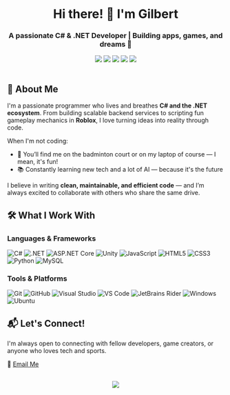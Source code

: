 <h1 align="center">Hi there! 👋 I'm Gilbert</h1>
<h3 align="center">A passionate <b>C# & .NET Developer</b> | Building apps, games, and dreams 🚀</h3>

<div align="center">
  <!-- Tech Badges -->
  <img src="https://img.shields.io/badge/C%23-239120?style=for-the-badge&logo=c-sharp&logoColor=white" />
  <img src=" https://img.shields.io/badge/.NET-5C2D91?style=for-the-badge&logo=.net&logoColor=white" />
  <img src=" https://img.shields.io/badge/ASP.NET_Core-512BD4?style=for-the-badge&logo=dotnet&logoColor=white" />
  <img src=" https://img.shields.io/badge/Unity-100000?style=for-the-badge&logo=unity&logoColor=white" />
  <img src=" https://img.shields.io/badge/Visual_Studio-5C2D91?style=for-the-badge&logo=visual-studio&logoColor=white" />
</div>

<br/>

## 🧠 About Me

I'm a passionate programmer who lives and breathes **C# and the .NET ecosystem**. From building scalable backend services to scripting fun gameplay mechanics in **Roblox**, I love turning ideas into reality through code.

When I'm not coding:
- 🏸 You’ll find me on the badminton court or on my laptop of course — I mean, it's fun!
- 📚 Constantly learning new tech and a lot of AI — because it's the future

I believe in writing **clean, maintainable, and efficient code** — and I’m always excited to collaborate with others who share the same drive.

## 🛠️ What I Work With

### Languages & Frameworks
![C#]( https://img.shields.io/badge/C%23-239120?style=flat&logo=c-sharp&logoColor=white)
![.NET]( https://img.shields.io/badge/.NET-5C2D91?style=flat&logo=.net&logoColor=white)
![ASP.NET Core]( https://img.shields.io/badge/ASP.NET_Core-512BD4?style=flat&logo=dotnet&logoColor=white)
![Unity]( https://img.shields.io/badge/Unity-100000?style=flat&logo=unity&logoColor=white)
![JavaScript]( https://img.shields.io/badge/JavaScript-F7DF1E?style=flat&logo=javascript&logoColor=black)
![HTML5]( https://img.shields.io/badge/HTML5-E34F26?style=flat&logo=html5&logoColor=white)
![CSS3]( https://img.shields.io/badge/CSS3-1572B6?style=flat&logo=css3&logoColor=white)
![Python]( https://img.shields.io/badge/Python-3776AB?style=flat&logo=python&logoColor=white)
![MySQL]( https://img.shields.io/badge/MySQL-4479A1?style=flat&logo=mysql&logoColor=white)


### Tools & Platforms
![Git](https://img.shields.io/badge/Git-F05032?style=flat&logo=git&logoColor=white)
![GitHub]( https://img.shields.io/badge/GitHub-181717?style=flat&logo=github&logoColor=white)
![Visual Studio]( https://img.shields.io/badge/Visual_Studio-5C2D91?style=flat&logo=visual-studio&logoColor=white)
![VS Code]( https://img.shields.io/badge/Visual_Studio_Code-007ACC?style=flat&logo=visual-studio-code&logoColor=white)
![JetBrains Rider]( https://img.shields.io/badge/JetBrains_Rider-000000?style=flat&logo=jetbrains&logoColor=white)
![Windows]( https://img.shields.io/badge/Windows-0078D6?style=flat&logo=windows&logoColor=white)
![Ubuntu]( https://img.shields.io/badge/Ubuntu-E95420?style=flat&logo=ubuntu&logoColor=white&color=black)
<!---
## 🎮 Fun Fact: I Build Games Too!

Yes! I enjoy developing games in **Roblox Studio** using Lua — it’s like C#'s playful cousin 😄  
It’s where creativity meets logic, and I love every second of it.

Want to see what I’ve built? [Let’s chat!](mailto:ngandugilbert18@gmail.com)
--->
## 📬 Let's Connect!

I'm always open to connecting with fellow developers, game creators, or anyone who loves tech and sports.

📧 <a href="mailto:ngandugilbert18@gmail.com">Email Me</a>  
<!---
🔗 <a href=" https://linkedin.com/in/yourprofile " target="_blank">LinkedIn</a> *(add if available)*  
🎮 <a href="https://www.roblox.com/users/yourid/profile " target="_blank">My Roblox Profile</a> *(optional)*
--->
<br/>

<div align="center">
  <img src="https://capsule-render.vercel.app/api?type=waving&color=gradient&height=100&section=footer" />
</div>

<!---
ngandugilbert/ngandugilbert is a ✨ special ✨ repository because its `README.md` (this file) appears on your GitHub profile.
You can click the Preview link to take a look at your changes.
--->
